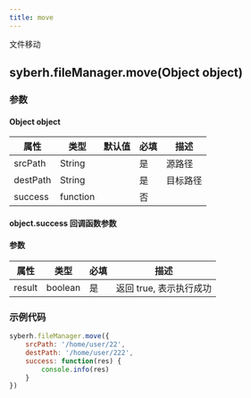 ```yaml
---
title: move
---
```


文件移动


## syberh.fileManager.move(Object object)
### 参数
#### Object object
| 属性     | 类型   | 默认值  |  必填 | 描述                         |
| ---------- | ------- | -------- | ---------------- | ----------------------------------
| srcPath | String |  | 是| 源路径 |
| destPath | String |  | 是 |目标路径 |
| success | function |  |  否     |       |

#### object.success 回调函数参数

#### 参数

| 属性   | 类型    | 必填 | 描述                    |
| ------ | ------- | ---- | ----------------------- |
| result | boolean | 是   | 返回 true, 表示执行成功 |

### 示例代码

```javascript
syberh.fileManager.move({
    srcPath: '/home/user/22',
    destPath: '/home/user/222',
    success: function(res) {
        console.info(res)
    }
})
```

